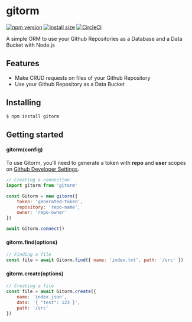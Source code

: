 # gitorm

[![npm version](https://img.shields.io/npm/v/gitorm.svg?style=flat-square)](https://www.npmjs.org/package/gitorm)
[![install size](https://packagephobia.now.sh/badge?p=gitorm)](https://packagephobia.now.sh/result?p=gitorm)
[![CircleCI](https://circleci.com/gh/gbkel/gitorm/tree/master.svg?style=svg&circle-token=7bc6803f375b9f53b5dc1fd4e80739595caea83d)](https://circleci.com/gh/gbkel/gitorm/tree/master)

A simple ORM to use your Github Repositories as a Database and a Data Bucket with Node.js

## Features

- Make CRUD requests on files of your Github Repository
- Use your Github Repository as a Data Bucket

## Installing

```bash
$ npm install gitorm
```

## Getting started

#### gitorm(config)

To use Gitorm, you'll need to generate a token with **repo** and **user** scopes on [Github Developer Settings](https://github.com/settings/tokens).

```js
// Creating a connection
import gitorm from 'gitorm'

const Gitorm = new gitorm({
	token: 'generated-token',
	repository: 'repo-name',
	owner: 'repo-owner'
})

await Gitorm.connect()
```

#### gitorm.find(options)

```js
// Finding a file
const file = await Gitorm.find({ name: 'index.txt', path: '/src' })
```

#### gitorm.create(options)

```js
// Creating a file
const file = await Gitorm.create({
	name: 'index.json',
	data: '{ "test": 123 }',
	path: '/src'
})
```
